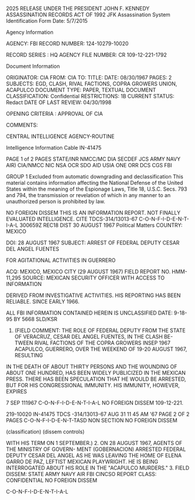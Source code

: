 2025 RELEASE UNDER THE PRESIDENT JOHN F. KENNEDY ASSASSINATION RECORDS ACT OF 1992
JFK Assassination System
Identification Form Date: 5/7/2015

Agency Information

AGENCY: FBI
RECORD NUMBER: 124-10279-10020

RECORD SERIES : HQ
AGENCY FILE NUMBER: CR 109-12-221-1792

Document Information

ORIGINATOR: CIA
FROM: CIA
TO:
TITLE:
DATE: 08/30/1967
PAGES: 2
SUBJECTS: EGD, CLASH, RIVAL FACTIONS, COPRA GROWERS UNION,
ACAPULCO
DOCUMENT TYPE: PAPER, TEXTUAL DOCUMENT
CLASSIFICATION: Confidential
RESTRICTIONS: 1B
CURRENT STATUS: Redact
DATE OF LAST REVIEW: 04/30/1998

OPENING CRITERIA : APPROVAL OF CIA

COMMENTS:

CENTRAL INTELLIGENCE AGENCY-ROUTINE

Intelligence Information Cable IN-41475

PAGE 1 of 2 PAGES
STATE/INR NMCC/MC DIA SECDEF JCS ARMY NAVY AIR) CIA/NMCC NIC NSA OCR SDO AID
USIA ONE ORR DCS CGS
FBI

GROUP 1
Excluded from automatic
downgrading and
declassification
This material contains information affecting the National Defense of the United States within the meaning of the Espionage Laws, Title 18, U.S.C.
Secs. 793 and 794, the transmission or revelation of which in any manner to an unauthorized person is prohibited by law.

NO FOREIGN DISSEM THIS IS AN INFORMATION REPORT. NOT FINALLY EVALUATED INTELLIGENCE.
CITE TDCS-314/13013-67
C-O-N-F-I-D-E-N-T-I-A-L 300659Z REC18 DIST 30 AUGUST 1967
Political Matters
COUNTRY: MEXICO

DOI: 28 AUGUST 1967
SUBJECT: ARREST OF FEDERAL DEPUTY CESAR DEL ANGEL FUENTES

FOR AGITATIONAL ACTIVITIES IN GUERRERO

ACQ: MEXICO, MEXICO CITY (29 AUGUST 1967) FIELD REPORT
NO. HMM-11,295
SOURCE: MEXICAN SECURITY OFFICER WITH ACCESS TO INFORMATION

DERIVED FROM INVESTIGATIVE ACTIVITIES. HIS REPORTING
HAS BEEN RELIABLE. SINCE EARLY 1966.

ALL FBI INFORMATION CONTAINED
HEREIN IS UNCLASSIFIED
DATE: 9-18-95 BY 5668 SLD/KSR
1. (FIELD COMMENT: THE ROLE OF FEDERAL DEPUTY FROM THE
STATE OF VERACRUZ, CESAR DEL ANGEL FUENTES, IN THE CLASH BE-
TWEEN RIVAL FACTIONS OF THE COPRA GROWERS INSEP 1967 ACAPULCO,
GUERRERO, OVER THE WEEKEND OF 19-20 AUGUST 1967, RESULTING

IN THE DEATH OF ABOUT THIRTY PERSONS AND THE WOUNDING OF ABOUT
ONE HUNDRED, HAS BEEN WIDELY PUBLICIZED IN THE MEXICAN PRESS.
THERE HAS BEEN SPECULATION THAT HE WOULD BE ARRESTED, BUT FOR
HIS CONGRESSIONAL IMMUNITY. HIS IMMUNITY, HOWEVER, EXPIRES

7 SEP 111967 C-O-N-F-I-D-E-N-T-I-A-L NO FOREIGN DISSEM 109-12-221.

219-10020 IN-41475
TDCS -314/13013-67
AUG 31 11 45 AM '67
PAGE 2 OF 2 PAGES
C-O-N-F-I-D-E-N-T-TASD NON SECTION
NO FOREIGN DISSEM

(classification) (dissem controls)

WITH HIS TERM ON 1 SEPTEMBER.)
2. ON 28 AUGUST 1967, AGENTS OF THE MINISTRY OF GOVERN-
MENT (GOBERNACION) ARRESTED FEDERAL DEPUTY CESAR DEL ANGEL AS
HE WAS LEAVING THE HOME OF ELENA GARRO DE PAZ, LEFTIST MEXICAN
PLAYWRIGHT. HE IS BEING INTERROGATED ABOUT HIS ROLE IN THE
"ACAPULCO MURDERS."
3. FIELD DISSEM: STATE ARMY NAVY AIR FBI CINCSO
REPORT CLASS: CONFIDENTIAL NO FOREIGN DISSEM

C-O-N-F-I-D-E-N-T-I-A-L
